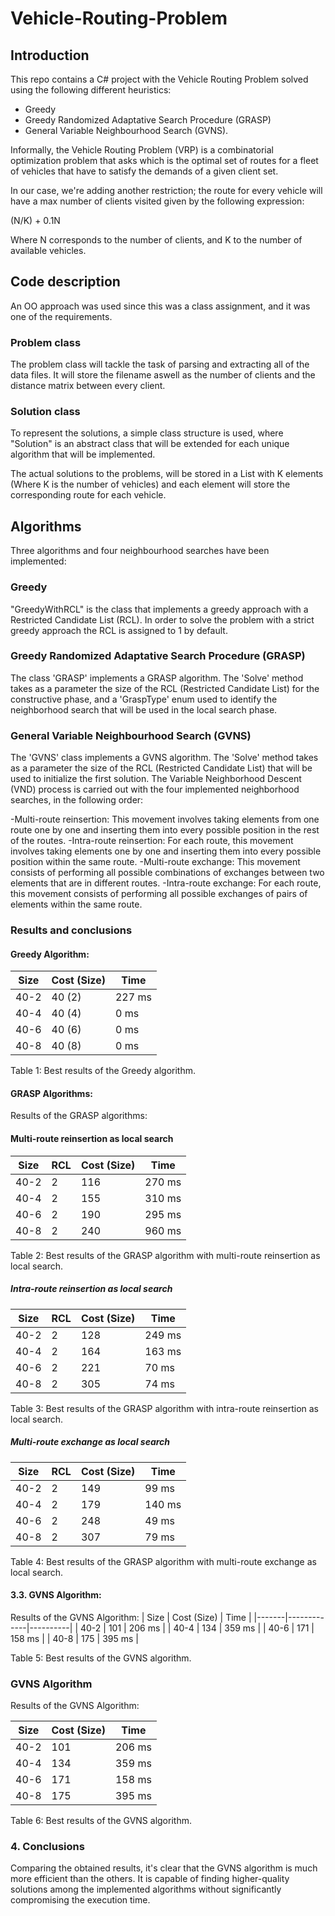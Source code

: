 # Vehicle-Routing-Problem

## Introduction

This repo contains a C# project with the Vehicle Routing Problem solved using the following different heuristics:
-  Greedy
-  Greedy Randomized Adaptative Search Procedure (GRASP)
-  General Variable Neighbourhood Search (GVNS).

Informally, the Vehicle Routing Problem (VRP) is a combinatorial optimization problem that asks which is 
the optimal set of routes for a fleet of vehicles that have to satisfy the demands of a given client set.

In our case, we're adding another restriction; the route for every vehicle will have a max number of clients
visited given by the following expression: 

(N/K) + 0.1N

Where N corresponds to the number of clients, and K to the number of available vehicles.

## Code description
An OO approach was used since this was a class assignment, and it was one of the requirements.

### Problem class
The problem class will tackle the task of parsing and extracting all of the data files. It will store 
the filename aswell as the number of clients and the distance matrix between every client.

### Solution class
To represent the solutions, a simple class structure is used, where "Solution" is an abstract class that
will be extended for each unique algorithm that will be implemented.

The actual solutions to the problems, will be stored in a List with K elements (Where K is the number of vehicles)
and each element will store the corresponding route for each vehicle.

## Algorithms
Three algorithms and four neighbourhood searches have been implemented:

### Greedy
"GreedyWithRCL" is the class that implements a greedy approach with a Restricted Candidate List (RCL). 
In order to solve the problem with a strict greedy approach the RCL is assigned to 1 by default.

### Greedy Randomized Adaptative Search Procedure (GRASP)
The class 'GRASP' implements a GRASP algorithm. The 'Solve' method takes as a parameter the size of the RCL (Restricted Candidate List) 
for the constructive phase, and a 'GraspType' enum used to identify the neighborhood search that will be used in the local search phase.

### General Variable Neighbourhood Search (GVNS)
The 'GVNS' class implements a GVNS algorithm. The 'Solve' method takes as a parameter the size of the RCL (Restricted Candidate List) that will be used to initialize the first solution. The Variable Neighborhood Descent (VND) process is carried out with the four implemented neighborhood searches, in the following order:

-Multi-route reinsertion: This movement involves taking elements from one route one by one and inserting them into every possible position in the rest of the routes.
-Intra-route reinsertion: For each route, this movement involves taking elements one by one and inserting them into every possible position within the same route.
-Multi-route exchange: This movement consists of performing all possible combinations of exchanges between two elements that are in different routes.
-Intra-route exchange: For each route, this movement consists of performing all possible exchanges of pairs of elements within the same route.
### Results and conclusions

#### Greedy Algorithm:
| Size  | Cost (Size) | Time   |
|-------|-------------|--------|
| 40-2  | 40 (2)      | 227 ms |
| 40-4  | 40 (4)      | 0 ms   |
| 40-6  | 40 (6)      | 0 ms   |
| 40-8  | 40 (8)      | 0 ms   |

Table 1: Best results of the Greedy algorithm.

####  GRASP Algorithms:
Results of the GRASP algorithms:
#### Multi-route reinsertion as local search
| Size  | RCL  | Cost (Size) | Time     |
|-------|------|-------------|----------|
| 40-2  | 2    | 116         | 270 ms   |
| 40-4  | 2    | 155         | 310 ms   |
| 40-6  | 2    | 190         | 295 ms   |
| 40-8  | 2    | 240         | 960 ms   |

Table 2: Best results of the GRASP algorithm with multi-route reinsertion as local search.

##### Intra-route reinsertion as local search
| Size  | RCL  | Cost (Size) | Time     |
|-------|------|-------------|----------|
| 40-2  | 2    | 128         | 249 ms   |
| 40-4  | 2    | 164         | 163 ms   |
| 40-6  | 2    | 221         | 70 ms    |
| 40-8  | 2    | 305         | 74 ms    |

Table 3: Best results of the GRASP algorithm with intra-route reinsertion as local search.

##### Multi-route exchange as local search
| Size  | RCL  | Cost (Size) | Time     |
|-------|------|-------------|----------|
| 40-2  | 2    | 149         | 99 ms    |
| 40-4  | 2    | 179         | 140 ms   |
| 40-6  | 2    | 248         | 49 ms    |
| 40-8  | 2    | 307         | 79 ms    |

Table 4: Best results of the GRASP algorithm with multi-route exchange as local search.

#### 3.3. GVNS Algorithm:
Results of the GVNS Algorithm:
| Size  | Cost (Size) | Time     |
|-------|-------------|----------|
| 40-2  | 101         | 206 ms   |
| 40-4  | 134         | 359 ms   |
| 40-6  | 171         | 158 ms   |
| 40-8  | 175         | 395 ms   |

Table 5: Best results of the GVNS algorithm.


### GVNS Algorithm

Results of the GVNS Algorithm:

| Size  | Cost (Size) | Time     |
|-------|-------------|----------|
| 40-2  | 101         | 206 ms   |
| 40-4  | 134         | 359 ms   |
| 40-6  | 171         | 158 ms   |
| 40-8  | 175         | 395 ms   |

Table 6: Best results of the GVNS algorithm.

### 4. Conclusions

Comparing the obtained results, it's clear that the GVNS algorithm is much more efficient than the others. It is capable of finding higher-quality solutions among the implemented algorithms without significantly compromising the execution time.
